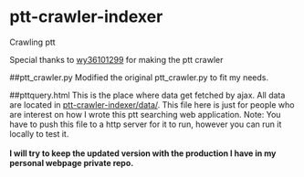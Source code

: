 # ptt-crawler-indexer


Crawling ptt

Special thanks to [wy36101299](https://github.com/wy36101299/PTTcrawler) for making the ptt crawler

##ptt_crawler.py
Modified the original ptt_crawler.py to fit my needs.

##pttquery.html
This is the place where data get fetched by ajax. All data are located in [ptt-crawler-indexer/data/](https://github.com/billcccheng/ptt-crawler-indexer/tree/master/data). This file here is just for people who are interest on how I wrote this ptt searching web application. Note: You have to push this file to a http server for it to run, however you can run it locally to test it. <br><br>
**I will try to keep the updated version with the production I have in my personal webpage private repo.**

